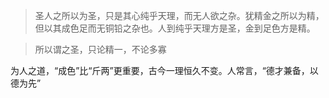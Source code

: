 > 圣人之所以为圣，只是其心纯乎天理，而无人欲之杂。犹精金之所以为精，但以其成色足而无铜铅之杂也。人到纯乎天理方是圣，金到足色方是精。

> 所以谓之圣，只论精一，不论多寡

为人之道，“成色”比“斤两”更重要，古今一理恒久不变。人常言，“德才兼备，以德为先”

